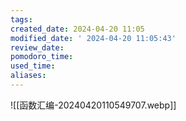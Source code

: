 ```yaml
---
tags: 
created_date: 2024-04-20 11:05
modified_date: ' 2024-04-20 11:05:43'
review_date: 
pomodoro_time: 
used_time: 
aliases:
---
```


![[函数汇编-20240420110549707.webp]]